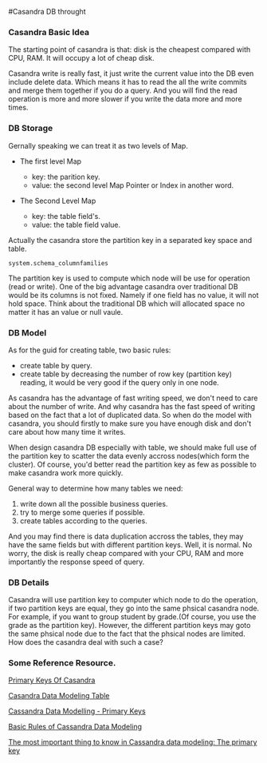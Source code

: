 #Casandra DB throught

### Casandra Basic Idea

The starting point of casandra is that: disk is the cheapest compared with CPU, RAM. It will occupy a lot of cheap disk. 

Casandra write is really fast, it just write the current value into the DB even include delete data. Which means it has to read the all the write commits and merge them together if you do a query. And you will find the read operation is more and more slower if you write the data more and more times.



### DB Storage

Gernally speaking we can treat it as two levels of Map.

- The first level Map
	
	- key: the parition key.
	- value: the second level Map Pointer or Index in another word.
- The Second Level Map
	- key: the table field's.
	- value: the table field value.

Actually the casandra store the partition key in a separated key space and table. 

`system.schema_columnfamilies`

The partition key is used to compute which node will be use for operation (read or write). One of the big advantage casandra over traditional DB would be its columns is not fixed. Namely if one field has no value, it will not hold space. Think about the traditional DB which will allocated space no matter it has an value or  null vaule.





### DB Model

As for the guid for creating table, two basic rules:

- create table by query.
- create table by decreasing the number of row key (partition key) reading, it would be very good if the query only in one node.

As casandra has the advantage of fast writing speed, we don't need to care about the number of write. And
why casandra has the fast speed of writing based on the fact that a lot of duplicated data. So when do the model with casandra, you should firstly to make sure you have enough disk and don't care about how many time it writes.

When design casandra DB especially with table, we should make full use of the partition key to scatter the data evenly accross nodes(which form the cluster). Of course, you'd better read the partition key as few as possible to make casandra work more quickly.


General way to determine how many tables we need:

1. write down all the possible business queries.
2. try to merge some queries if possible.
3. create tables according to the queries.

And you may find there is data duplication accross the tables, they may have the same fields but with different partition keys. Well, it is normal. No worry, the disk is really cheap compared with your CPU, RAM and more importantly the response speed of query.



### DB Details

Casandra will use partition key to computer which node to do the operation, if two partition keys are equal, they go into the same phsical casandra node. For example, if you want to group student by grade.(Of course, you use the grade as the partition key). However, the different partition keys may goto the same phsical node due to the fact that the phsical nodes are limited. How does the casandra deal with such a case?




### Some Reference Resource.

[Primary Keys Of Casandra](http://thelastpickle.com/blog/2013/01/11/primary-keys-in-cql.html)

[Casandra Data Modeling Table](http://intellidzine.blogspot.co.uk/2013/11/cassandra-data-modelling-tables.html)

[Cassandra Data Modelling - Primary Keys](http://intellidzine.blogspot.com/2014/01/cassandra-data-modelling-primary-keys.html)

[Basic Rules of Cassandra Data Modeling](http://www.datastax.com/dev/blog/basic-rules-of-cassandra-data-modeling)

[The most important thing to know in Cassandra data modeling: The primary key](http://www.planetcassandra.org/blog/the-most-important-thing-to-know-in-cassandra-data-modeling-the-primary-key/)
